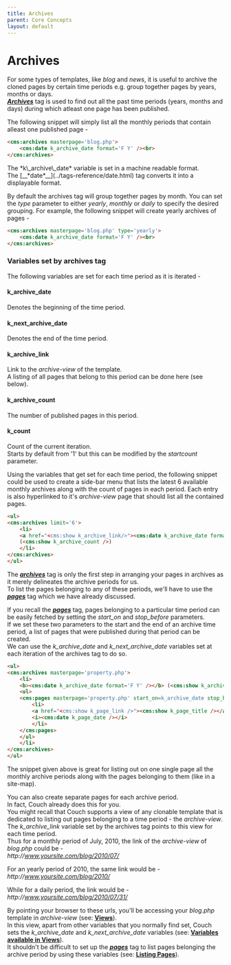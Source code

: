 ```yaml
---
title: Archives
parent: Core Concepts
layout: default
---
```


# Archives

For some types of templates, like _blog_ and _news_, it is useful to archive the cloned pages by certain time periods e.g. group together pages by years, months or days.<br/>
[__*Archives*__](../tags-reference/archives.html) tag is used to find out all the past time periods (years, months and days) during which atleast one page has been published.

The following snippet will simply list all the monthly periods that contain alleast one published page -

```html
<cms:archives masterpage='blog.php'>
    <cms:date k_archive_date format='F Y' /><br>
</cms:archives>
```

<p class="notice">
    The *k\_archive\_date* variable is set in a machine readable format.<br/>
    The [__*date*__](../tags-reference/date.html) tag converts it into a displayable format.
</p>

By default the archives tag will group together pages by month. You can set the _type_ parameter to either _yearly_, _monthly_ or _daily_ to specify the desired grouping. For example, the following snippet will create yearly archives of pages -

```html
<cms:archives masterpage='blog.php' type='yearly'>
    <cms:date k_archive_date format='F Y' /><br>
</cms:archives>
```

### Variables set by archives tag

The following variables are set for each time period as it is iterated -

#### k_archive_date

Denotes the beginning of the time period.

#### k_next_archive_date

Denotes the end of the time period.

#### k_archive_link

Link to the _archive-view_ of the template.<br/>
A listing of all pages that belong to this period can be done here (see below).

#### k_archive_count

The number of published pages in this period.

#### k_count

Count of the current iteration.<br/>
Starts by default from '1' but this can be modified by the _startcount_ parameter.

Using the variables that get set for each time period, the following snippet could be used to create a side-bar menu that lists the latest 6 available monthly archives along with the count of pages in each period. Each entry is also hyperlinked to it's _archive-view_ page that should list all the contained pages.

```html
<ul>
<cms:archives limit='6'>
    <li>
    <a href="<cms:show k_archive_link/>"><cms:date k_archive_date format='F Y' /></a>
    (<cms:show k_archive_count />)
    </li>
</cms:archives>
</ul>
```

The [__*archives*__](../tags-reference/archives.html) tag is only the first step in arranging your pages in archives as it merely delineates the archive periods for us.<br/>
To list the pages belonging to any of these periods, we'll have to use the [__*pages*__](../tags-reference/pages.html) tag which we have already discussed.

If you recall the [__*pages*__](../tags-reference/pages.html) tag, pages belonging to a particular time period can be easily fetched by setting the *start\_on* and *stop\_before* parameters.<br/>
If we set these two parameters to the start and the end of an archive time period, a list of pages that were published during that period can be created.<br/>
We can use the *k\_archive\_date* and *k\_next\_archive\_date* variables set at each iteration of the archives tag to do so.

```html
<ul>
<cms:archives masterpage='property.php'>
    <li>
    <b><cms:date k_archive_date format='F Y' /></b> (<cms:show k_archive_count />)
    <ul>
    <cms:pages masterpage='property.php' start_on=k_archive_date stop_before=k_next_archive_date>
        <li>
        <a href="<cms:show k_page_link />"><cms:show k_page_title /></a>
        <i><cms:date k_page_date /></i>
        </li>
    </cms:pages>
    </ul>
    </li>
</cms:archives>
</ul>
```

The snippet given above is great for listing out on one single page all the monthly archive periods along with the pages belonging to them (like in a site-map).

You can also create separate pages for each archive period.<br/>
In fact, Couch already does this for you.<br/>
You might recall that Couch supports a view of any clonable template that is dedicated to listing out pages belonging to a time period - the _archive-view_.<br/>
The *k\_archive\_link* variable set by the archives tag points to this view for each time period.<br/>
Thus for a monthly period of July, 2010, the link of the _archive-view_ of _blog.php_ could be -<br/>
_http&#58;//www.yoursite.com/blog/2010/07/_

For an yearly period of 2010, the same link would be -<br/>
_http&#58;//www.yoursite.com/blog/2010/_

While for a daily period, the link would be -<br/>
_http&#58;//www.yoursite.com/blog/2010/07/31/_

By pointing your browser to these urls, you'll be accessing your _blog.php_ template in _archive-view_ (see: [**Views**](./views.html)).<br/>
In this view, apart from other variables that you normally find set, Couch sets the *k\_archive\_date* and *k\_next\_archive\_date* variables (see: [**Variables available in Views**](./variables-in-views.html)).<br/>
It shouldn't be difficult to set up the [__*pages*__](./tags-reference/pages.html) tag to list pages belonging the archive period by using these variables (see: [**Listing Pages**](./listing-pages.html)).
